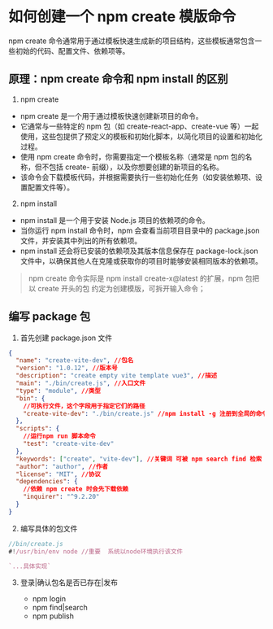 # 如何创建一个 npm create 模版命令

npm create 命令通常用于通过模板快速生成新的项目结构，这些模板通常包含一些初始的代码、配置文件、依赖项等。

## 原理：npm create 命令和 npm install 的区别

1. npm create

- npm create 是一个用于通过模板快速创建新项目的命令。
- 它通常与一些特定的 npm 包（如 create-react-app、create-vue 等）一起使用，这些包提供了预定义的模板和初始化脚本，以简化项目的设置和初始化过程。
- 使用 npm create 命令时，你需要指定一个模板名称（通常是 npm 包的名称，但不包括 create- 前缀），以及你想要创建的新项目的名称。
- 该命令会下载模板代码，并根据需要执行一些初始化任务（如安装依赖项、设置配置文件等）。

2. npm install

- npm install 是一个用于安装 Node.js 项目的依赖项的命令。
- 当你运行 npm install 命令时，npm 会查看当前项目目录中的 package.json 文件，并安装其中列出的所有依赖项。
- npm install 还会将已安装的依赖项及其版本信息保存在 package-lock.json 文件中，以确保其他人在克隆或获取你的项目时能够安装相同版本的依赖项。

> npm create 命令实际是 npm install create-x@latest 的扩展，npm 包把以 create 开头的包 约定为创建模版，可拆开输入命令；

## 编写 package 包

1. 首先创建 package.json 文件

```json
{
  "name": "create-vite-dev", //包名
  "version": "1.0.12", //版本号
  "description": "create empty vite template vue3", //描述
  "main": "./bin/create.js", //入口文件
  "type": "module", //类型
  "bin": {
    //可执行文件，这个字段用于指定它们的路径
    "create-vite-dev": "./bin/create.js" //npm install -g 注册到全局的命令
  },
  "scripts": {
    //运行npm run 脚本命令
    "test": "create-vite-dev"
  },
  "keywords": ["create", "vite-dev"], //关键词 可被 npm search find 检索
  "author": "author", //作者
  "license": "MIT", //协议
  "dependencies": {
    //依赖 npm create 时会先下载依赖
    "inquirer": "^9.2.20"
  }
}
```

2. 编写具体的包文件

```js
//bin/create.js
#!/usr/bin/env node //重要  系统以node环境执行该文件

`...具体实现`
```

3. 登录|确认包名是否已存在|发布

   - npm login
   - npm find|search
   - npm publish
